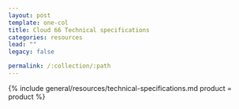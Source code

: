 ```yaml
---
layout: post
template: one-col
title: Cloud 66 Technical specifications
categories: resources
lead: ""
legacy: false

permalink: /:collection/:path
---
```





{% include general/resources/technical-specifications.md product = product %}